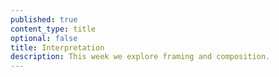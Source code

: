```yaml
---
published: true
content_type: title
optional: false
title: Interpretation
description: This week we explore framing and composition.
---
```

